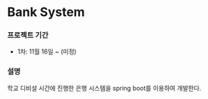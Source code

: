# Bank System

### 프로젝트 기간
- 1차: 11월 16일 ~ (미정)

### 설명
학교 디비설 시간에 진행한 은행 시스템을 spring boot를 이용하여 개발한다.
